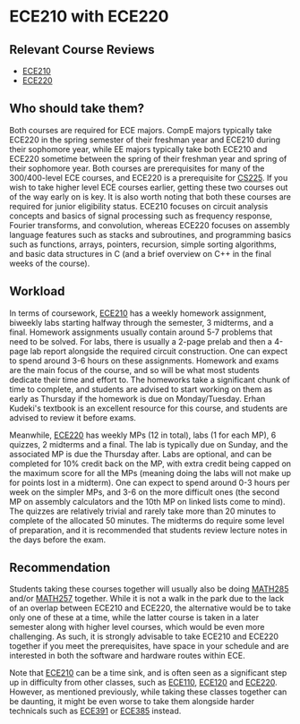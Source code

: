 # ECE210 with ECE220

## Relevant Course Reviews
- [ECE210](../ECE%20Course%20Offerings/ECE210.md)
- [ECE220](../ECE%20Course%20Offerings/ECE220.md)

## Who should take them?
Both courses are required for ECE majors. CompE majors typically take ECE220 in the spring semester of their freshman year and ECE210 during their sophomore year, while EE majors typically take both ECE210 and ECE220 sometime between the spring of their freshman year and spring of their sophomore year. Both courses are prerequisites for many of the 300/400-level ECE courses, and ECE220 is a prerequisite for [CS225](../CS%20Course%20Offerings/CS225.md). If you wish to take higher level ECE courses earlier, getting these two courses out of the way early on is key. It is also worth noting that both these courses are required for junior eligibility status. ECE210 focuses on circuit analysis concepts and basics of signal processing such as frequency response, Fourier transforms, and convolution, whereas ECE220 focuses on assembly language features such as stacks and subroutines, and programming basics such as functions, arrays, pointers, recursion, simple sorting algorithms, and basic data structures in C (and a brief overview on C++ in the final weeks of the course).

## Workload
In terms of coursework, [ECE210](../ECE%20Course%20Offerings/ECE210.md) has a weekly homework assignment, biweekly labs starting halfway through the semester, 3 midterms, and a final. Homework assignments usually contain around 5-7 problems that need to be solved. For labs, there is usually a 2-page prelab and then a 4-page lab report alongside the required circuit construction. One can expect to spend around 3-6 hours on these assignments. Homework and exams are the main focus of the course, and so will be what most students dedicate their time and effort to. The homeworks take a significant chunk of time to complete, and students are advised to start working on them as early as Thursday if the homework is due on Monday/Tuesday. Erhan Kudeki's textbook is an excellent resource for this course, and students are advised to review it before exams.

Meanwhile, [ECE220](../ECE%20Course%20Offerings/ECE220.md) has weekly MPs (12 in total), labs (1 for each MP), 6 quizzes, 2 midterms and a final. The lab is typically due on Sunday, and the associated MP is due the Thursday after. Labs are optional, and can be completed for 10% credit back on the MP, with extra credit being capped on the maximum score for all the MPs (meaning doing the labs will not make up for points lost in a midterm). One can expect to spend around 0-3 hours per week on the simpler MPs, and 3-6 on the more difficult ones (the second MP on assembly calculators and the 10th MP on linked lists come to mind). The quizzes are relatively trivial and rarely take more than 20 minutes to complete of the allocated 50 minutes. The midterms do require some level of preparation, and it is recommended that students review lecture notes in the days before the exam.

## Recommendation
Students taking these courses together will usually also be doing [MATH285](../MATH%20Course%20Offerings/MATH285.md) and/or
[MATH257](../MATH%20Course%20Offerings/MATH257.md) together. While it is not a walk in the park due to the lack of an overlap between ECE210 and ECE220, the alternative would be to take only one of these at a time, while the latter course is taken in a later semester along with higher level courses, which would be even more challenging. As such, it is strongly advisable to take ECE210 and ECE220 together if you meet the prerequisites, have space in your schedule and are interested in both the software and hardware routes within ECE.

Note that [ECE210](../ECE%20Course%20Offerings/ECE210.md) can be a time sink, and is often seen as a significant step up in difficulty from other classes, such as [ECE110](../ECE%20Course%20Offerings/ECE110.md), [ECE120](../ECE%20Course%20Offerings/ECE120.md) and [ECE220](../ECE%20Course%20Offerings/ECE220.md). However, as mentioned previously, while taking these classes together can be daunting, it might be even worse to take them alongside harder technicals such as [ECE391](../ECE%20Course%20Offerings/ECE391.md) or [ECE385](../ECE%20Course%20Offerings/ECE385.md) instead.